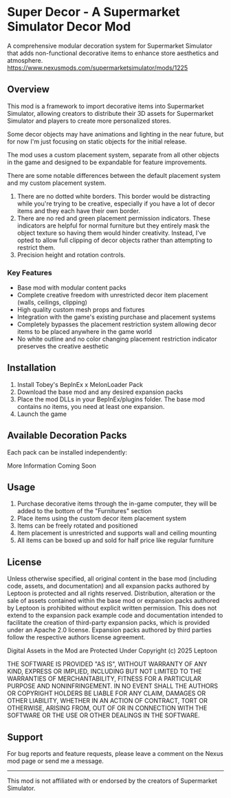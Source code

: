 # Super Decor - A Supermarket Simulator Decor Mod

A comprehensive modular decoration system for Supermarket Simulator that adds non-functional decorative items to enhance store aesthetics and atmosphere.
https://www.nexusmods.com/supermarketsimulator/mods/1225

## Overview

This mod is a framework to import decorative items into Supermarket Simulator, allowing creators to distribute their 3D assets for Supermarket Simulator and players to create more personalized stores.

Some decor objects may have animations and lighting in the near future, but for now I'm just focusing on static objects for the initial release.

The mod uses a custom placement system, separate from all other objects in the game and designed to be expandable for feature improvements.

There are some notable differences between the default placement system and my custom placement system.
1. There are no dotted white borders. This border would be distracting while you're trying to be creative, especially if you have a lot of decor items and they each have their own border.
2. There are no red and green placement permission indicators. These indicators are helpful for normal furniture but they entirely mask the object texture so having them would hinder creativity. Instead, I've opted to allow full clipping of decor objects rather than attempting to restrict them.
3. Precision height and rotation controls.

### Key Features

- Base mod with modular content packs
- Complete creative freedom with unrestricted decor item placement (walls, ceilings, clipping)
- High quality custom mesh props and fixtures
- Integration with the game's existing purchase and placement systems
- Completely bypasses the placement restriction system allowing decor items to be placed anywhere in the game world
- No white outline and no color changing placement restriction indicator preserves the creative aesthetic

## Installation

1. Install Tobey's BepInEx x MelonLoader Pack
2. Download the base mod and any desired expansion packs
3. Place the mod DLLs in your BepInEx/plugins folder. The base mod contains no items, you need at least one expansion.
4. Launch the game

## Available Decoration Packs

Each pack can be installed independently:

More Information Coming Soon

## Usage

1. Purchase decorative items through the in-game computer, they will be added to the bottom of the "Furnitures" section
2. Place items using the custom decor item placement system
3. Items can be freely rotated and positioned
4. Item placement is unrestricted and supports wall and ceiling mounting
5. All items can be boxed up and sold for half price like regular furniture

## License

Unless otherwise specified, all original content in the base mod (including code, assets, and documentation) and all expansion packs authored by Leptoon is protected and all rights reserved. Distribution, alteration or the sale of assets contained within the base mod or expansion packs authored by Leptoon is prohibited without explicit written permission. This does not extend to the expansion pack example code and documentation intended to facilitate the creation of third-party expansion packs, which is provided under an Apache 2.0 license. Expansion packs authored by third parties follow the respective authors license agreement.

Digital Assets in the Mod are Protected Under Copyright (c) 2025 Leptoon

THE SOFTWARE IS PROVIDED "AS IS", WITHOUT WARRANTY OF ANY KIND, EXPRESS OR
IMPLIED, INCLUDING BUT NOT LIMITED TO THE WARRANTIES OF MERCHANTABILITY,
FITNESS FOR A PARTICULAR PURPOSE AND NONINFRINGEMENT. IN NO EVENT SHALL THE
AUTHORS OR COPYRIGHT HOLDERS BE LIABLE FOR ANY CLAIM, DAMAGES OR OTHER
LIABILITY, WHETHER IN AN ACTION OF CONTRACT, TORT OR OTHERWISE, ARISING FROM,
OUT OF OR IN CONNECTION WITH THE SOFTWARE OR THE USE OR OTHER DEALINGS IN THE
SOFTWARE.

## Support

For bug reports and feature requests, please leave a comment on the Nexus mod page or send me a message.

---

This mod is not affiliated with or endorsed by the creators of Supermarket Simulator.
